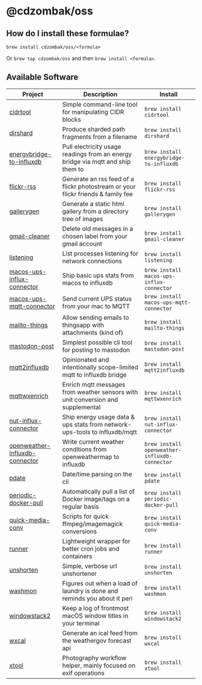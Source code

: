# @cdzombak/oss

## How do I install these formulae?

`brew install cdzombak/oss/<formula>`

Or `brew tap cdzombak/oss` and then `brew install <formula>`.

## Available Software

<!-- project_table_start -->
| Project                                                                                      | Description                                                                          | Install                                       |
| -------------------------------------------------------------------------------------------- | ------------------------------------------------------------------------------------ | --------------------------------------------- |
| [cidrtool](https://github.com/cdzombak/cidrtool)                                             | Simple command-line tool for manipulating CIDR blocks                                | `brew install cidrtool`                       |
| [dirshard](https://github.com/cdzombak/dirshard)                                             | Produce sharded path fragments from a filename                                       | `brew install dirshard`                       |
| [energybridge-to-influxdb](https://github.com/cdzombak/energybridge_to_influxdb)             | Pull electricity usage readings from an energy bridge via mqtt and ship them to      | `brew install energybridge-to-influxdb`       |
| [flickr-rss](https://github.com/cdzombak/flickr-rss)                                         | Generate an rss feed of a flickr photostream or your flickr friends &amp; family fee | `brew install flickr-rss`                     |
| [gallerygen](https://github.com/cdzombak/gallerygen)                                         | Generate a static html gallery from a directory tree of images                       | `brew install gallerygen`                     |
| [gmail-cleaner](https://github.com/cdzombak/gmail-cleaner)                                   | Delete old messages in a chosen label from your gmail account                        | `brew install gmail-cleaner`                  |
| [listening](https://github.com/cdzombak/listening)                                           | List processes listening for network connections                                     | `brew install listening`                      |
| [macos-ups-influx-connector](https://github.com/cdzombak/macos-ups-influx-connector)         | Ship basic ups stats from macos to influxdb                                          | `brew install macos-ups-influx-connector`     |
| [macos-ups-mqtt-connector](https://github.com/cdzombak/macos-ups-mqtt-connector)             | Send current UPS status from your mac to MQTT                                        | `brew install macos-ups-mqtt-connector`       |
| [mailto-things](https://github.com/cdzombak/mailto-things)                                   | Allow sending emails to thingsapp with attachments (kind of)                         | `brew install mailto-things`                  |
| [mastodon-post](https://github.com/cdzombak/mastodon-post)                                   | Simplest possible cli tool for posting to mastodon                                   | `brew install mastodon-post`                  |
| [mqtt2influxdb](https://github.com/cdzombak/mqtt2influxdb)                                   | Opinionated and intentionally scope-limited mqtt to influxdb bridge                  | `brew install mqtt2influxdb`                  |
| [mqttwxenrich](https://github.com/cdzombak/mqttwxenrich)                                     | Enrich mqtt messages from weather sensors with unit conversion and supplemental      | `brew install mqttwxenrich`                   |
| [nut-influx-connector](https://github.com/cdzombak/nut_influx_connector)                     | Ship energy usage data &amp; ups stats from network-ups-tools to influxdb/mqtt       | `brew install nut-influx-connector`           |
| [openweather-influxdb-connector](https://github.com/cdzombak/openweather-influxdb-connector) | Write current weather conditions from openweathermap to influxdb                     | `brew install openweather-influxdb-connector` |
| [pdate](https://github.com/cdzombak/pdate)                                                   | Date/time parsing on the cli                                                         | `brew install pdate`                          |
| [periodic-docker-pull](https://github.com/cdzombak/periodic-docker-pull)                     | Automatically pull a list of Docker image/tags on a regular basis                    | `brew install periodic-docker-pull`           |
| [quick-media-conv](https://github.com/cdzombak/quick-media-conv)                             | Scripts for quick ffmpeg/imagemagick conversions                                     | `brew install quick-media-conv`               |
| [runner](https://github.com/cdzombak/runner)                                                 | Lightweight wrapper for better cron jobs and containers                              | `brew install runner`                         |
| [unshorten](https://github.com/cdzombak/unshorten)                                           | Simple, verbose url unshortener                                                      | `brew install unshorten`                      |
| [washmon](https://github.com/cdzombak/washmon)                                               | Figures out when a load of laundry is done and reminds you about it peri             | `brew install washmon`                        |
| [windowstack2](https://github.com/cdzombak/windowstack2)                                     | Keep a log of frontmost macOS window titles in your terminal                         | `brew install windowstack2`                   |
| [wxcal](https://github.com/cdzombak/wxcal)                                                   | Generate an ical feed from the weathergov forecast api                               | `brew install wxcal`                          |
| [xtool](https://github.com/cdzombak/xtool)                                                   | Photography workflow helper, mainly focused on exif operations                       | `brew install xtool`                          |
<!-- project_table_end -->
